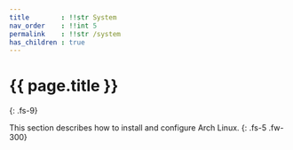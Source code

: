 ```yaml
---
title        : !!str System
nav_order    : !!int 5
permalink    : !!str /system
has_children : true
---
```


# {{ page.title }}
{: .fs-9}

This section describes how to install and configure Arch Linux.
{: .fs-5 .fw-300}
